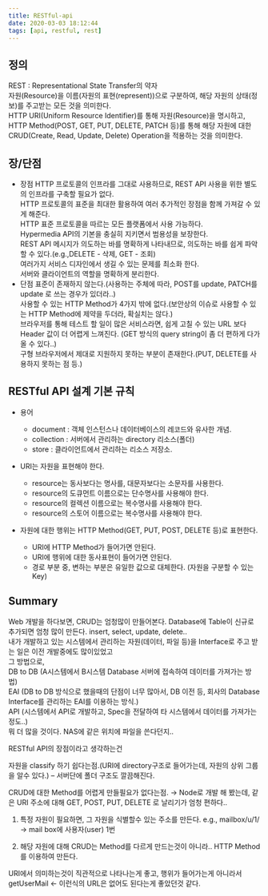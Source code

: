 ```yaml
---
title: RESTful-api
date: 2020-03-03 18:12:44
tags: [api, restful, rest]
---
```

## 정의
REST : Representational State Transfer의 약자  
자원(Resource)을 이름(자원의 표현(represent))으로 구분하여, 해당 자원의 상태(정보)를 주고받는 모든 것을 의미한다.  
HTTP URI(Uniform Resource Identifier)를 통해 자원(Resource)을 명시하고, HTTP Method(POST, GET, PUT, DELETE, PATCH 등)를 통해 해당 자원에 대한 CRUD(Create, Read, Update, Delete) Operation을 적용하는 것을 의미한다.  

## 장/단점
- 장점
HTTP 프로토콜의 인프라를 그대로 사용하므로, REST API 사용을 위한 별도의 인프라를 구축할 필요가 없다.  
HTTP 프로토콜의 표준을 최대한 활용하여 여러 추가적인 장점을 함께 가져갈 수 있게 해준다.  
HTTP 표준 프로토콜을 따르는 모든 플랫폼에서 사용 가능하다.  
Hypermedia API의 기본을 충실히 지키면서 범용성을 보장한다.  
REST API 메시지가 의도하는 바를 명확하게 나타내므로, 의도하는 바를 쉽게 파악할 수 있다.(e.g.,DELETE - 삭제, GET - 조회)  
여러가지 서비스 디자인에서 생길 수 있는 문제를 최소화 한다.  
서버와 클라이언트의 역할을 명확하게 분리한다.  
- 단점
표준이 존재하지 않는다.(사용하는 주체에 따라, POST를 update, PATCH를 update 로 쓰는 경우가 있더라..)  
사용할 수 있는 HTTP Method가 4가지 밖에 없다.(보안상의 이슈로 사용할 수 있는 HTTP Method에 제약을 두더라, 확실치는 않다.)  
브라우저를 통해 테스트 할 일이 많은 서비스라면, 쉽게 고칠 수 있는 URL 보다 Header 값이 더 어렵게 느껴진다. (GET 방식의 query string이 좀 더 편하게 다가올 수 있다..)  
구형 브라우저에서 제대로 지원하지 못하는 부분이 존재한다.(PUT, DELETE를 사용하지 못하는 점 등.)  

## RESTful API 설계 기본 규칙
- 용어
  - document : 객체 인스턴스나 데이터베이스의 레코드와 유사한 개념.
  - collection : 서버에서 관리하는 directory 리소스(폴더)
  - store : 클라이언트에서 관리하는 리소스 저장소.

- URI는 자원을 표현해야 한다.
  - resource는 동사보다는 명사를, 대문자보다는 소문자를 사용한다.
  - resource의 도큐먼트 이름으로는 단수명사를 사용해야 한다.
  - resource의 컬렉션 이름으로는 복수명사를 사용해야 한다.
  - resource의 스토어 이름으로는 복수명사를 사용해야 한다.

- 자원에 대한 행위는 HTTP Method(GET, PUT, POST, DELETE 등)로 표현한다.
  - URI에 HTTP Method가 들어가면 안된다.
  - URI에 행위에 대한 동사표현이 들어가면 안된다.
  - 경로 부분 중, 변하는 부분은 유일한 값으로 대체한다. (자원을 구분할 수 있는 Key)

## Summary
Web 개발을 하다보면, CRUD는 엄청많이 만들어본다. Database에 Table이 신규로 추가되면 엄청 많이 만든다. insert, select, update, delete..  
내가 개발하고 있는 시스템에서 관리하는 자원(데이터, 파일 등)을 Interface로 주고 받는 일은 이전 개발중에도 많이있었고  
그 방법으로,  
DB to DB (A시스템에서 B시스템 Database 서버에 접속하여 데이터를 가져가는 방법)  
EAI (DB to DB 방식으로 했을때의 단점이 너무 많아서, DB 이전 등, 회사의 Database Interface를 관리하는 EAI를 이용하는 방식.)  
API (시스템에서 API로 개발하고, Spec을 전달하여 타 시스템에서 데이터를 가져가는 정도..)  
뭐 더 많을 것이다. NAS에 같은 위치에 파일을 쓴다던지..  

RESTful API의 장점이라고 생각하는건  
  
자원을 classify 하기 쉽다는점.(URI에 directory구조로 들어가는데, 자원의 상위 그룹을 알수 있다.) – 서버단에 폴더 구조도 깔끔해진다.  
  
CRUD에 대한 Method를 어렵게 만들필요가 없다는점. → Node로 개발 해 봤는데, 같은 URI 주소에 대해 GET, POST, PUT, DELETE 로 날리기가 엄청 편하다..  
  
1. 특정 자원이 필요하면, 그 자원을 식별할수 있는 주소를 만든다. e.g., mailbox/u/1/ → mail box에 사용자(user) 1번  
  
2. 해당 자원에 대해 CRUD는 Method를 다르게 만드는것이 아니라.. HTTP Method를 이용하여 만든다.  
  
URI에서 의미하는것이 직관적으로 나타나는게 좋고, 행위가 들어가는게 아니라서 getUserMail ← 이런식의 URL은 없어도 된다는게 좋았던것 같다.